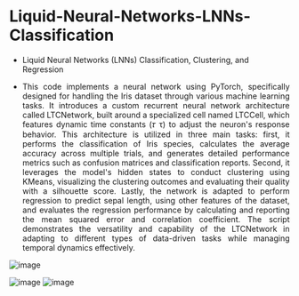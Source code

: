 # Liquid-Neural-Networks-LNNs-Classification

- Liquid Neural Networks (LNNs) Classification, Clustering, and Regression

<div align="justify">

- This code implements a neural network using PyTorch, specifically designed for handling the Iris dataset through various machine learning tasks. It introduces a custom recurrent neural network architecture called LTCNetwork, built around a specialized cell named LTCCell, which features dynamic time constants (𝜏 τ) to adjust the neuron's response behavior. This architecture is utilized in three main tasks: first, it performs the classification of Iris species, calculates the average accuracy across multiple trials, and generates detailed performance metrics such as confusion matrices and classification reports. Second, it leverages the model's hidden states to conduct clustering using KMeans, visualizing the clustering outcomes and evaluating their quality with a silhouette score. Lastly, the network is adapted to perform regression to predict sepal length, using other features of the dataset, and evaluates the regression performance by calculating and reporting the mean squared error and correlation coefficient. The script demonstrates the versatility and capability of the LTCNetwork in adapting to different types of data-driven tasks while managing temporal dynamics effectively.

</div>

![image](https://github.com/user-attachments/assets/c532cbad-32a3-4c77-bc40-5d6df197ef03)

![image](https://github.com/user-attachments/assets/fc386c99-7b11-4f8e-b699-7535cc7dfe8b)
![image](https://github.com/user-attachments/assets/de535e86-fd2a-407c-a2b5-10005e105457)
